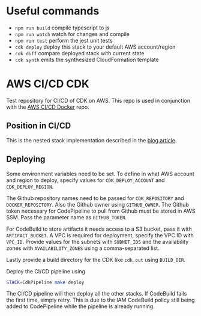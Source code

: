 # Useful commands

 * `npm run build`   compile typescript to js
 * `npm run watch`   watch for changes and compile
 * `npm run test`    perform the jest unit tests
 * `cdk deploy`      deploy this stack to your default AWS account/region
 * `cdk diff`        compare deployed stack with current state
 * `cdk synth`       emits the synthesized CloudFormation template

# AWS CI/CD CDK

Test repository for CI/CD of CDK on AWS. This repo is used in conjunction with the [AWS CI/CD Docker](https://github.com/avanderm/aws-cicd-docker) repo.

## Position in CI/CD

This is the nested stack implementation described in the [blog article](https://blog.brainfartlab.com/cdk-cicd/).

## Deploying

Some environment variables need to be set. To define in what AWS account and region to deploy, specify values for `CDK_DEPLOY_ACCOUNT` and `CDK_DEPLOY_REGION`.

The Github repository names need to be passed for `CDK_REPOSITORY` and `DOCKER_REPOSITORY`. Also the Github owner using `GITHUB_OWNER`. The Github token necessary for CodePipeline to pull from Github must be stored in AWS SSM. Pass the parameter name as `GITHUB_TOKEN`.

For CodeBuild to store artifacts it needs access to a S3 bucket, pass it with `ARTIFACT_BUCKET`. A VPC is required for deployment, specify the VPC ID with `VPC_ID`. Provide values for the subnets with `SUBNET_IDS` and the availability zones with `AVAILABILITY_ZONES` using a comma-separated list.

Lastly provide a build directory for the CDK like `cdk.out` using `BUILD_DIR`.

Deploy the CI/CD pipeline using
```bash
STACK=CdkPipeline make deploy
```

The CI/CD pipeline will then deploy all the other stacks. If CodeBuild fails the first time, simply retry. This is due to the IAM CodeBuild policy still being added to CodePipeline while the pipeline is already running.